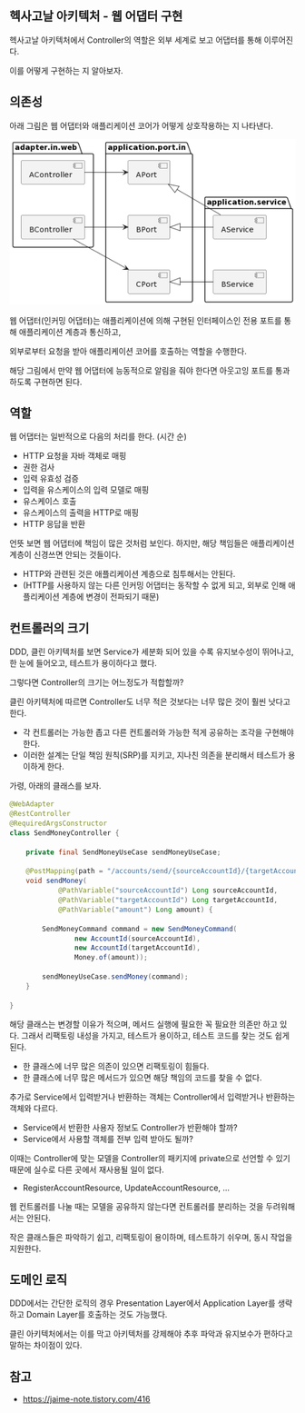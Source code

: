 ## 헥사고날 아키텍처 - 웹 어댑터 구현

헥사고날 아키텍처에서 Controller의 역할은 외부 세계로 보고 어댑터를 통해 이루어진다.

이를 어떻게 구현하는 지 알아보자.

## 의존성

아래 그림은 웹 어댑터와 애플리케이션 코어가 어떻게 상호작용하는 지 나타낸다.

![img.png](img.png)

웹 어댑터(인커밍 어댑터)는 애플리케이션에 의해 구현된 인터페이스인 전용 포트를 통해 애플리케이션 계층과 통신하고,

외부로부터 요청을 받아 애플리케이션 코어를 호출하는 역할을 수행한다.

해당 그림에서 만약 웹 어댑터에 능동적으로 알림을 줘야 한다면 아웃고잉 포트를 통과하도록 구현하면 된다.

## 역할

웹 어댑터는 일반적으로 다음의 처리를 한다. (시간 순)
- HTTP 요청을 자바 객체로 매핑
- 권한 검사
- 입력 유효성 검증
- 입력을 유스케이스의 입력 모델로 매핑
- 유스케이스 호출
- 유스케이스의 출력을 HTTP로 매핑
- HTTP 응답을 반환

언뜻 보면 웹 어댑터에 책임이 많은 것처럼 보인다. 하지만, 해당 책임들은 애플리케이션 계층이 신경쓰면 안되는 것들이다.
- HTTP와 관련된 것은 애플리케이션 계층으로 침투해서는 안된다.
- (HTTP를 사용하지 않는 다른 인커밍 어댑터는 동작할 수 없게 되고, 외부로 인해 애플리케이션 계층에 변경이 전파되기 때문)

## 컨트롤러의 크기

DDD, 클린 아키텍처를 보면 Service가 세분화 되어 있을 수록 유지보수성이 뛰어나고, 한 눈에 들어오고, 테스트가 용이하다고 했다.

그렇다면 Controller의 크기는 어느정도가 적합할까?

클린 아키텍처에 따르면 Controller도 너무 적은 것보다는 너무 많은 것이 훨씬 낫다고 한다.
- 각 컨트롤러는 가능한 좁고 다른 컨트롤러와 가능한 적게 공유하는 조각을 구현해야 한다.
- 이러한 설계는 단일 책임 원칙(SRP)를 지키고, 지나친 의존을 분리해서 테스트가 용이하게 한다.

가령, 아래의 클래스를 보자.

```java
@WebAdapter
@RestController
@RequiredArgsConstructor
class SendMoneyController {

    private final SendMoneyUseCase sendMoneyUseCase;

    @PostMapping(path = "/accounts/send/{sourceAccountId}/{targetAccountId}/{amount}")
    void sendMoney(
            @PathVariable("sourceAccountId") Long sourceAccountId,
            @PathVariable("targetAccountId") Long targetAccountId,
            @PathVariable("amount") Long amount) {

        SendMoneyCommand command = new SendMoneyCommand(
                new AccountId(sourceAccountId),
                new AccountId(targetAccountId),
                Money.of(amount));

        sendMoneyUseCase.sendMoney(command);
    }

}

```

해당 클래스는 변경할 이유가 적으며, 메서드 실행에 필요한 꼭 필요한 의존만 하고 있다. 그래서 리팩토링 내성을 가지고, 테스트가 용이하고, 테스트 코드를 찾는 것도 쉽게 된다.
- 한 클래스에 너무 많은 의존이 있으면 리팩토링이 힘들다.
- 한 클래스에 너무 많은 메서드가 있으면 해당 책임의 코드를 찾을 수 없다.

추가로 Service에서 입력받거나 반환하는 객체는 Controller에서 입력받거나 반환하는 객체와 다르다.
- Service에서 반환한 사용자 정보도 Controller가 반환해야 할까?
- Service에서 사용할 객체를 전부 입력 받아도 될까?

이때는 Controller에 맞는 모델을 Controller의 패키지에 private으로 선언할 수 있기 때문에 실수로 다른 곳에서 재사용될 일이 없다.
- RegisterAccountResource, UpdateAccountResource, ...

웹 컨트롤러를 나눌 때는 모델을 공유하지 않는다면 컨트롤러를 분리하는 것을 두려워해서는 안된다.

작은 클래스들은 파악하기 쉽고, 리팩토링이 용이하며, 테스트하기 쉬우며, 동시 작업을 지원한다.


## 도메인 로직

DDD에서는 간단한 로직의 경우 Presentation Layer에서 Application Layer를 생략하고 Domain Layer를 호출하는 것도 가능했다.

클린 아키텍처에서는 이를 막고 아키텍처를 강제해야 추후 파악과 유지보수가 편하다고 말하는 차이점이 있다.

## 참고
- https://jaime-note.tistory.com/416